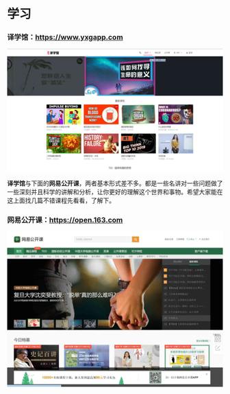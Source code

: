 # 学习

### 译学馆：<https://www.yxgapp.com>

![](../../img/learn/1.jpg)

**译学馆**与下面的**网易公开课**，两者基本形式差不多。都是一些名讲对一些问题做了一些深刻并且科学的讲解和分析，让你更好的理解这个世界和事物。希望大家能在这上面找几篇不错课程先看看，了解下。

### 网易公开课：<https://open.163.com>

![](../../img/learn/2.jpg)



